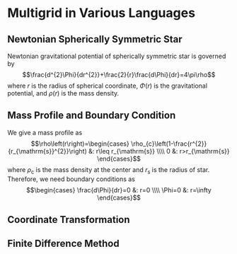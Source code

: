 # Multigrid in Various Languages

## Newtonian Spherically Symmetric Star
Newtonian gravitational potential of spherically symmetric star is governed by
$$\frac{d^{2}\Phi}{dr^{2}}+\frac{2}{r}\frac{d\Phi}{dr}=4\pi\rho$$
where $r$ is the radius of spherical coordinate, $\Phi\left(r\right)$ is the gravitational potential, and $\rho\left(r\right)$ is the mass density.

## Mass Profile and Boundary Condition
We give a mass profile as
$$\rho\left(r\right)=\begin{cases} \rho_{c}\left(1-\frac{r^{2}}{r_{\mathrm{s}}^{2}}\right) &: r\leq r_{\mathrm{s}} \\\\ 0 &: r>r_{\mathrm{s}} \end{cases}$$
where $\rho_{\mathrm{c}}$ is the mass density at the center and $r_{\mathrm{s}}$ is the radius of star. Therefore, we need boundary conditions as
$$\begin{cases} \frac{d\Phi}{dr}=0 &: r=0 \\\\ \Phi=0 &: r=\infty   \end{cases}$$

## Coordinate Transformation

## Finite Difference Method
